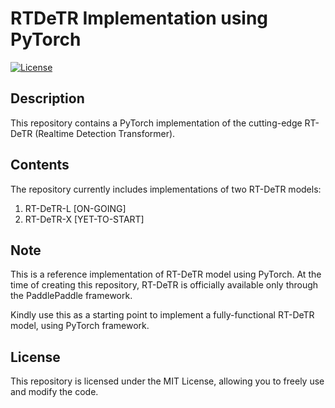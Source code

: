 # RTDeTR Implementation using PyTorch

[![License](https://img.shields.io/badge/license-MIT-blue.svg)](LICENSE)

## Description

This repository contains a PyTorch implementation of the cutting-edge RT-DeTR (Realtime Detection Transformer). 

## Contents

The repository currently includes implementations of two RT-DeTR models:

1. RT-DeTR-L    [ON-GOING]
2. RT-DeTR-X    [YET-TO-START]

## Note

This is a reference implementation of RT-DeTR model using PyTorch. At the time of creating this repository, RT-DeTR is officially available only through the PaddlePaddle framework.

Kindly use this as a starting point to implement a fully-functional RT-DeTR model, using PyTorch framework.

## License
This repository is licensed under the MIT License, allowing you to freely use and modify the code.